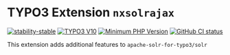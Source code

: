 # TYPO3 Extension `nxsolrajax`

[![stability-stable](https://img.shields.io/badge/stability-stable-green.svg)](https://github.com/netlogix/nxsolrajax)
[![TYPO3 V10](https://img.shields.io/badge/TYPO3-10-orange.svg)](https://get.typo3.org/version/10)
[![Minimum PHP Version](https://img.shields.io/badge/php-%3E%3D%207.4-8892BF.svg)](https://php.net/)
[![GitHub CI status](https://github.com/netlogix/nxsolrajax/actions/workflows/ci.yml/badge.svg?branch=main)](https://github.com/netlogix/nxsolrajax/actions)

This extension adds additional features to `apache-solr-for-typo3/solr`
